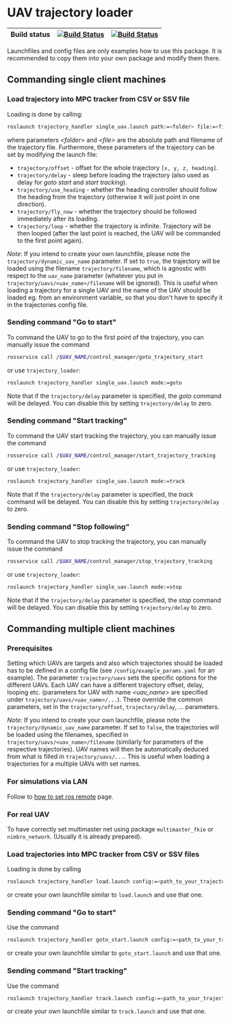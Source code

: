 # UAV trajectory loader

| Build status | [![Build Status](https://github.com/ctu-mrs/trajectory_loader/workflows/Melodic/badge.svg)](https://github.com/ctu-mrs/trajectory_loader/actions) | [![Build Status](https://github.com/ctu-mrs/trajectory_loader/workflows/Noetic/badge.svg)](https://github.com/ctu-mrs/trajectory_loader/actions) |
|--------------|---------------------------------------------------------------------------------------------------------------------------------------------------|-----------------------------------------------------------------------------------------------------------------------------------------------|

Launchfiles and config files are only examples how to use this package. It is recommended to copy them into your own package and modify them there.

## Commanding single client machines

### Load trajectory into MPC tracker from CSV or SSV file

Loading is done by calling:
```bash
roslaunch trajectory_handler single_uav.launch path:=<folder> file:=<file>
```
where parameters *\<folder\>* and *\<file\>* are the absolute path and filename of the trajectory file.
Furthermore, these parameters of the trajectory can be set by modifying the launch file:
* `trajectory/offset`       - offset for the whole trajectory `[x, y, z, heading]`.
* `trajectory/delay`        - sleep before loading the trajectory (also used as delay for *goto start* and *start tracking*).
* `trajectory/use_heading`  - whether the heading controller should follow the heading from the trajectory (otherwise it will just point in one direction).
* `trajectory/fly_now`      - whether the trajectory should be followed immediately after its loading. 
* `trajectory/loop`         - whether the trajectory is infinite. Trajectory will be then looped (after the last point is reached, the UAV will be commanded to the first point again).

*Note*: If you intend to create your own launchfile, please note the `trajectory/dynamic_uav_name` parameter.
If set to `true`, the trajectory will be loaded using the filename `trajectory/filename`, which is agnostic with respect to the `uav_name` parameter (whatever you put in `trajectory/uavs/<uav_name>/filename` will be ignored).
This is useful when loading a trajectory for a single UAV and the name of the UAV should be loaded eg. from an environment variable, so that you don't have to specify it in the trajectories config file.

### Sending command "Go to start"

To command the UAV to go to the first point of the trajectory, you can manually issue the command
```bash
rosservice call /$UAV_NAME/control_manager/goto_trajectory_start
```
or use `trajectory_loader`:
```bash
roslaunch trajectory_handler single_uav.launch mode:=goto
```
Note that if the `trajectory/delay` parameter is specified, the *goto* command will be delayed. You can disable this by setting `trajectory/delay` to zero.

### Sending command "Start tracking"

To command the UAV start tracking the trajectory, you can manually issue the command
```bash
rosservice call /$UAV_NAME/control_manager/start_trajectory_tracking
```
or use `trajectory_loader`:
```bash
roslaunch trajectory_handler single_uav.launch mode:=track
```
Note that if the `trajectory/delay` parameter is specified, the *track* command will be delayed. You can disable this by setting `trajectory/delay` to zero.

### Sending command "Stop following"

To command the UAV to stop tracking the trajectory, you can manually issue the command
```bash
rosservice call /$UAV_NAME/control_manager/stop_trajectory_tracking
```
or use `trajectory_loader`:
```bash
roslaunch trajectory_handler single_uav.launch mode:=stop
```
Note that if the `trajectory/delay` parameter is specified, the *stop* command will be delayed. You can disable this by setting `trajectory/delay` to zero.

## Commanding multiple client machines

### Prerequisites

Setting which UAVs are targets and also which trajectories should be loaded has to be defined in a config file (see `/config/example_params.yaml` for an example).
The parameter `trajectory/uavs` sets the specific options for the different UAVs.
Each UAV can have a different trajectory offset, delay, looping etc. (parameters for UAV with name *\<uav_name\>* are specified under `trajectory/uavs/<uav_name>/...`).
These override the common parameters, set in the `trajectory/offset`, `trajectory/delay`, ... parameters.

*Note*: If you intend to create your own launchfile, please note the `trajectory/dynamic_uav_name` parameter.
If set to `false`, the trajectories will be loaded using the filenames, specified in `trajectory/uavs/<uav_name>/filename` (similarly for parameters of the respective trajectories).
UAV names will then be automatically deduced from what is filled in `trajectory/uavs/...`.
This is useful when loading a trajectories for a multiple UAVs with set names.

### For simulations via LAN
Follow to [how to set ros remote](https://mrs.felk.cvut.cz/gitlab/uav/uav_core/wikis/ros_remote) page.

### For real UAV
To have correctly set multimaster net using package `multimaster_fkie` or `nimbro_network`. (Usually it is already prepared).

### Load trajectories into MPC tracker from CSV or SSV files

Loading is done by calling
```bash
roslaunch trajectory_handler load.launch config:=<path_to_your_trajectories_config>
```
or create your own launchfile similar to `load.launch` and use that one.

### Sending command "Go to start"

Use the command
```bash
roslaunch trajectory_handler goto_start.launch config:=<path_to_your_trajectories_config>
```
or create your own launchfile similar to `goto_start.launch` and use that one.

### Sending command "Start tracking"

Use the command
```bash
roslaunch trajectory_handler track.launch config:=<path_to_your_trajectories_config>
```
or create your own launchfile similar to `track.launch` and use that one.

